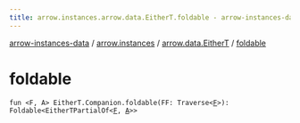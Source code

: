 ```yaml
---
title: arrow.instances.arrow.data.EitherT.foldable - arrow-instances-data
---
```


[arrow-instances-data](../../index.html) / [arrow.instances](../index.html) / [arrow.data.EitherT](index.html) / [foldable](./foldable.html)

# foldable

`fun <F, A> EitherT.Companion.foldable(FF: Traverse<`[`F`](foldable.html#F)`>): Foldable<EitherTPartialOf<`[`F`](foldable.html#F)`, `[`A`](foldable.html#A)`>>`